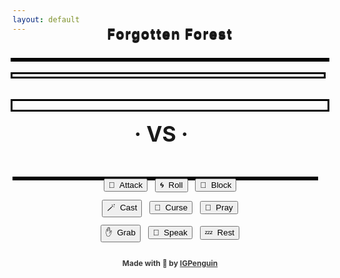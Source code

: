 ```yaml
---
layout: default
---
```

<meta http-equiv="Permissions-Policy" content="interest-cohort=()">
<meta name="twitter:card" content="summary" />
<meta name="twitter:site" content="{{ page.title }}" />
<meta name="twitter:title" content="{{ page.title }}" />
<meta name="twitter:image" content="{{ page.title_image }}" />

<script src="https://ajax.googleapis.com/ajax/libs/jquery/3.5.1/jquery.min.js"></script>
<link rel="stylesheet" href="https://cdnjs.cloudflare.com/ajax/libs/animate.css/4.1.1/animate.min.css"/>
<script src="js/game_loop.js"></script>

<div class= "curtain" id="id_fullscreen_curtain"></div>
<div class= "fullScreenText" id="id_fullscreen_text"></div>

<center class="animate__animated animate__fadeIn animate__fast">

<h2 id = "id_area" style="margin-top:-28px;
  margin-bottom:4px;
    font-size:22px;
    text-shadow: 0 2px 1px #000;
      letter-spacing: 1.5px;">Forgotten Forest</h2>
<!-- <h2 id = "id_subtitle" style="margin:-12px; font-size:20px;">∙&nbsp;&nbsp;∙&nbsp;&nbsp;∙</h2> -->

<div class= "enemyOverlay" id="id_enemy_overlay" style="font-family:sans;"></div>
<div class="card" id="id_card">
<div id = "id_enemy_info">
  <div class="box-border-dynamic">
  <h2 id = "id_name" style="text-align:left;
    padding-left:10px;
    box-shadow:
      0px 0px 0px 3px rgb(5,5,5);"/>

<h3 id = "id_stats" style="float:left;
                            text-align:left;
                            padding-top:0px;
                            padding-left:12px;
                            padding-bottom:4px;
                            line-height:24px;
                            margin-bottom:0px;
                            font-family:sans;
                            display:inline;
                            width:96.4%;
                            box-shadow:
                              0px 0px 0px 3px rgb(5,5,5);"/>
  </div>
<br style="clear:both" />
<div class="box-border-dynamic">
<h1 id = "id_emoji" style="margin-bottom:0px;
                            box-shadow:
                              0px 0px 0px 3px rgb(5,5,5);
                            padding-bottom:4px;
                            padding-top:10px;"/>
</div>
</div>
<div class="box-border">
<h4 id = "id_desc" style="float:left;
  text-align:left;
  padding-top:8px;
  padding-left:12px;
  padding-right:8px;
  margin-bottom:-10px;
  line-height:165%;
  width:95%;
  overflow: auto;"/>
<h5 id = "id_team" style="float:right;
  margin-top:16px;
  padding-right:10px;
  overflow: auto;"/>
</div>
</div>

<p style="margin:4px;"></p>
<h3 style="margin:-18px; font-size:34px">· VS ·</h3>
<p style="margin:4px;"></p>

<div class="toolbar-card" style="padding-bottom:0px; margin-top:8px;">
<div class= "playerOverlay" id="id_player_overlay" style="font-family:sans;"></div>

<div class="toolbar" id = "id_player_info" style="padding-bottom:8px; padding-top:8px">

<div class="box-border-dynamic" style="margin-left:3px;
                                        margin-right:3px;
                                        padding-top:4px;
                                        padding-bottom:2px;">
<h3 id = "id_player_name" style="text-align:left;
                                  padding-left:12px;
                                  font-weight:bold;
                                  margin-top:0px;
                                  cursor:pointer;
                                  font-size:16px;
                                  margin-bottom:0px;"/>
</div>
<div class="box-border-dynamic" style="margin-left:3px;
                                        margin-right:3px;">
<h3 id = "id_player_status" style="text-align:left;
                                    padding-left:12px;
                                    margin-bottom:6px;
                                    margin-top:6px;
                                    font-family:sans;"/>
</div>
<div class="box-border-dynamic" style="margin-left:3px;
                                        margin-right:3px;
                                        padding-top:2px;
                                        padding-bottom:0px;">
<h4 id = "id_log" style="margin-top:Opx; margin-bottom:0px; padding-left:6px; margin-bottom:4px; text-align:left;"/>
</div>
<h4 id = "id_player_party_loot" style="text-align:left;
                                        float:left;
                                        padding-left:12px;
                                        margin-left:3.2px;
                                        margin-bottom:0px;
                                        display:inline;                      
                                        width:93.4%;
                                        box-shadow:0px 0px 0px 3px rgb(5,5,5);"/>
</div>
</div>

<p style="margin:12px;"></p>
<button type = "button" id = "button_attack">🎯&nbsp;&nbsp;Attack</button>&nbsp;&nbsp;
<button type = "button" id = "button_roll">🌀&nbsp;&nbsp;Roll</button>&nbsp;&nbsp;
<button type = "button" id = "button_block">🔰&nbsp;&nbsp;Block</button>
<p style="margin:12px;"></p>
<button type = "button" id = "button_cast">🪄&nbsp;&nbsp;Cast</button>&nbsp;&nbsp;
<button type = "button" id = "button_curse">🪬&nbsp;&nbsp;Curse</button>&nbsp;&nbsp;
<button type = "button" id = "button_pray">🙏&nbsp;&nbsp;Pray</button>
<p style="margin:12px;"></p>
<button type = "button" id = "button_grab">✋&nbsp;&nbsp;Grab</button>&nbsp;&nbsp;
<button type = "button" id = "button_speak">💬&nbsp;&nbsp;Speak</button>&nbsp;&nbsp;
<button type = "button" id = "button_sleep">💤&nbsp;&nbsp;Rest</button>

<p style="margin:26px"></p>
<h4 style="font-size:12px; opacity:0.85; box-shadow:none;">Made with 💚 by <a href="https://github.com/IGPenguin/webcrawler/">IGPenguin</a></h4><h4 id="id_version" style="font-size:10px; margin-top:-12px; opacity:0.6; box-shadow:none;"/>
</center>
